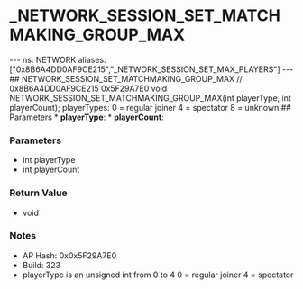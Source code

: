 # _NETWORK_SESSION_SET_MATCHMAKING_GROUP_MAX

--- ns: NETWORK aliases: ["0x8B6A4DD0AF9CE215","_NETWORK_SESSION_SET_MAX_PLAYERS"] --- ## NETWORK_SESSION_SET_MATCHMAKING_GROUP_MAX  // 0x8B6A4DD0AF9CE215 0x5F29A7E0 void NETWORK_SESSION_SET_MATCHMAKING_GROUP_MAX(int playerType, int playerCount);  playerTypes: 0 = regular joiner 4 = spectator 8 = unknown  ## Parameters * **playerType**: * **playerCount**:

### Parameters
* int playerType
* int playerCount

### Return Value
* void

### Notes
* AP Hash: 0x0x5F29A7E0
* Build: 323
* playerType is an unsigned int from 0 to 4
0 = regular joiner
4 = spectator

